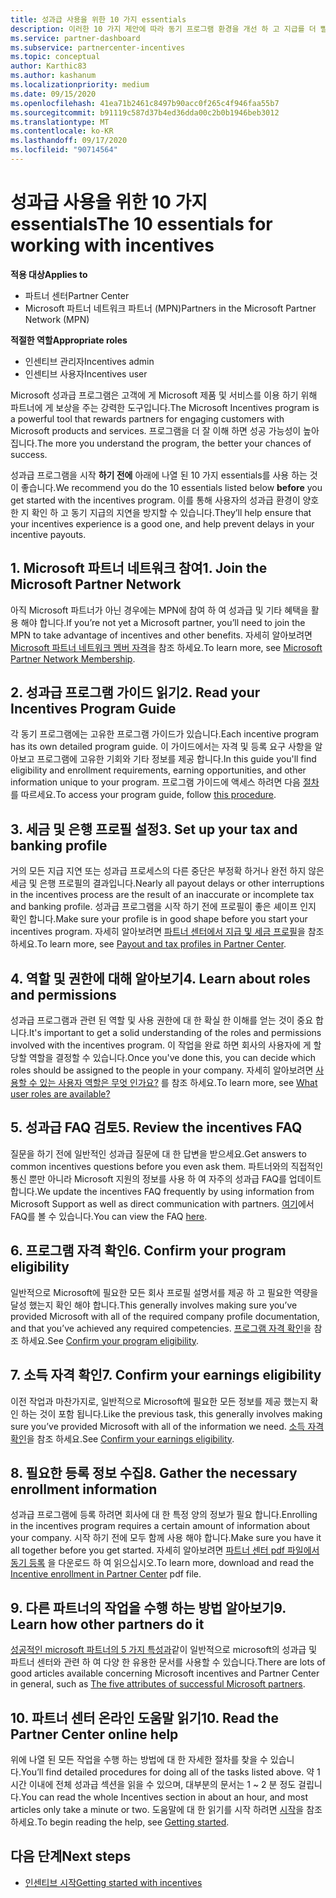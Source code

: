 ```yaml
---
title: 성과급 사용을 위한 10 가지 essentials
description: 이러한 10 가지 제안에 따라 동기 프로그램 환경을 개선 하 고 지급를 더 빨리 받습니다.
ms.service: partner-dashboard
ms.subservice: partnercenter-incentives
ms.topic: conceptual
author: Karthic83
ms.author: kashanum
ms.localizationpriority: medium
ms.date: 09/15/2020
ms.openlocfilehash: 41ea71b2461c8497b90acc0f265c4f946faa55b7
ms.sourcegitcommit: b91119c587d37b4ed36dda00c2b0b1946beb3012
ms.translationtype: MT
ms.contentlocale: ko-KR
ms.lasthandoff: 09/17/2020
ms.locfileid: "90714564"
---
```

# <a name="the-10-essentials-for-working-with-incentives"></a><span data-ttu-id="f98a8-103">성과급 사용을 위한 10 가지 essentials</span><span class="sxs-lookup"><span data-stu-id="f98a8-103">The 10 essentials for working with incentives</span></span>

<span data-ttu-id="f98a8-104">**적용 대상**</span><span class="sxs-lookup"><span data-stu-id="f98a8-104">**Applies to**</span></span>

- <span data-ttu-id="f98a8-105">파트너 센터</span><span class="sxs-lookup"><span data-stu-id="f98a8-105">Partner Center</span></span>
- <span data-ttu-id="f98a8-106">Microsoft 파트너 네트워크 파트너 (MPN)</span><span class="sxs-lookup"><span data-stu-id="f98a8-106">Partners in the Microsoft Partner Network (MPN)</span></span>

<span data-ttu-id="f98a8-107">**적절한 역할**</span><span class="sxs-lookup"><span data-stu-id="f98a8-107">**Appropriate roles**</span></span>

- <span data-ttu-id="f98a8-108">인센티브 관리자</span><span class="sxs-lookup"><span data-stu-id="f98a8-108">Incentives admin</span></span>
- <span data-ttu-id="f98a8-109">인센티브 사용자</span><span class="sxs-lookup"><span data-stu-id="f98a8-109">Incentives user</span></span>

<span data-ttu-id="f98a8-110">Microsoft 성과급 프로그램은 고객에 게 Microsoft 제품 및 서비스를 이용 하기 위해 파트너에 게 보상을 주는 강력한 도구입니다.</span><span class="sxs-lookup"><span data-stu-id="f98a8-110">The Microsoft Incentives program is a powerful tool that rewards partners for engaging customers with Microsoft products and services.</span></span> <span data-ttu-id="f98a8-111">프로그램을 더 잘 이해 하면 성공 가능성이 높아집니다.</span><span class="sxs-lookup"><span data-stu-id="f98a8-111">The more you understand the program, the better your chances of success.</span></span>

<span data-ttu-id="f98a8-112">성과급 프로그램을 시작 **하기 전에** 아래에 나열 된 10 가지 essentials를 사용 하는 것이 좋습니다.</span><span class="sxs-lookup"><span data-stu-id="f98a8-112">We recommend you do the 10 essentials listed below **before** you get started with the incentives program.</span></span> <span data-ttu-id="f98a8-113">이를 통해 사용자의 성과급 환경이 양호한 지 확인 하 고 동기 지급의 지연을 방지할 수 있습니다.</span><span class="sxs-lookup"><span data-stu-id="f98a8-113">They’ll help ensure that your incentives experience is a good one, and help prevent delays in your incentive payouts.</span></span>

## <a name="1-join-the-microsoft-partner-network"></a><span data-ttu-id="f98a8-114">1. Microsoft 파트너 네트워크 참여</span><span class="sxs-lookup"><span data-stu-id="f98a8-114">1. Join the Microsoft Partner Network</span></span>

<span data-ttu-id="f98a8-115">아직 Microsoft 파트너가 아닌 경우에는 MPN에 참여 하 여 성과급 및 기타 혜택을 활용 해야 합니다.</span><span class="sxs-lookup"><span data-stu-id="f98a8-115">If you’re not yet a Microsoft partner, you’ll need to join the MPN to take advantage of incentives and other benefits.</span></span> <span data-ttu-id="f98a8-116">자세히 알아보려면 [Microsoft 파트너 네트워크 멤버 자격](https://partner.microsoft.com/membership)을 참조 하세요.</span><span class="sxs-lookup"><span data-stu-id="f98a8-116">To learn more, see [Microsoft Partner Network Membership](https://partner.microsoft.com/membership).</span></span>

## <a name="2-read-your-incentives-program-guide"></a><span data-ttu-id="f98a8-117">2. 성과급 프로그램 가이드 읽기</span><span class="sxs-lookup"><span data-stu-id="f98a8-117">2. Read your Incentives Program Guide</span></span>

<span data-ttu-id="f98a8-118">각 동기 프로그램에는 고유한 프로그램 가이드가 있습니다.</span><span class="sxs-lookup"><span data-stu-id="f98a8-118">Each incentive program has its own detailed program guide.</span></span> <span data-ttu-id="f98a8-119">이 가이드에서는 자격 및 등록 요구 사항을 알아보고 프로그램에 고유한 기회와 기타 정보를 제공 합니다.</span><span class="sxs-lookup"><span data-stu-id="f98a8-119">In this guide you'll find eligibility and enrollment requirements, earning opportunities, and other information unique to your program.</span></span> <span data-ttu-id="f98a8-120">프로그램 가이드에 액세스 하려면 다음 [절차](incentives-determined-your-program-eligibility.md#determining-your-program-eligibility)를 따르세요.</span><span class="sxs-lookup"><span data-stu-id="f98a8-120">To access your program guide, follow [this procedure](incentives-determined-your-program-eligibility.md#determining-your-program-eligibility).</span></span>

## <a name="3-set-up-your-tax-and-banking-profile"></a><span data-ttu-id="f98a8-121">3. 세금 및 은행 프로필 설정</span><span class="sxs-lookup"><span data-stu-id="f98a8-121">3. Set up your tax and banking profile</span></span>

<span data-ttu-id="f98a8-122">거의 모든 지급 지연 또는 성과급 프로세스의 다른 중단은 부정확 하거나 완전 하지 않은 세금 및 은행 프로필의 결과입니다.</span><span class="sxs-lookup"><span data-stu-id="f98a8-122">Nearly all payout delays or other interruptions in the incentives process are the result of an inaccurate or incomplete tax and banking profile.</span></span> <span data-ttu-id="f98a8-123">성과급 프로그램을 시작 하기 전에 프로필이 좋은 셰이프 인지 확인 합니다.</span><span class="sxs-lookup"><span data-stu-id="f98a8-123">Make sure your profile is in good shape before you start your incentives program.</span></span> <span data-ttu-id="f98a8-124">자세히 알아보려면 [파트너 센터에서 지급 및 세금 프로필](incentives-create-and-manage-your-payout-and-tax-profiles.md)을 참조 하세요.</span><span class="sxs-lookup"><span data-stu-id="f98a8-124">To learn more, see [Payout and tax profiles in Partner Center](incentives-create-and-manage-your-payout-and-tax-profiles.md).</span></span>

## <a name="4-learn-about-roles-and-permissions"></a><span data-ttu-id="f98a8-125">4. 역할 및 권한에 대해 알아보기</span><span class="sxs-lookup"><span data-stu-id="f98a8-125">4. Learn about roles and permissions</span></span>

<span data-ttu-id="f98a8-126">성과급 프로그램과 관련 된 역할 및 사용 권한에 대 한 확실 한 이해를 얻는 것이 중요 합니다.</span><span class="sxs-lookup"><span data-stu-id="f98a8-126">It's important to get a solid understanding of the roles and permissions involved with the incentives program.</span></span> <span data-ttu-id="f98a8-127">이 작업을 완료 하면 회사의 사용자에 게 할당할 역할을 결정할 수 있습니다.</span><span class="sxs-lookup"><span data-stu-id="f98a8-127">Once you've done this, you can decide which roles should be assigned to the people in your company.</span></span> <span data-ttu-id="f98a8-128">자세히 알아보려면 [사용할 수 있는 사용자 역할은 무엇 인가요?](incentives-faq.md#what-user-roles-are-available) 를 참조 하세요.</span><span class="sxs-lookup"><span data-stu-id="f98a8-128">To learn more, see [What user roles are available?](incentives-faq.md#what-user-roles-are-available)</span></span>

## <a name="5-review-the-incentives-faq"></a><span data-ttu-id="f98a8-129">5. 성과급 FAQ 검토</span><span class="sxs-lookup"><span data-stu-id="f98a8-129">5. Review the incentives FAQ</span></span>

<span data-ttu-id="f98a8-130">질문을 하기 전에 일반적인 성과급 질문에 대 한 답변을 받으세요.</span><span class="sxs-lookup"><span data-stu-id="f98a8-130">Get answers to common incentives questions before you even ask them.</span></span> <span data-ttu-id="f98a8-131">파트너와의 직접적인 통신 뿐만 아니라 Microsoft 지원의 정보를 사용 하 여 자주의 성과급 FAQ를 업데이트 합니다.</span><span class="sxs-lookup"><span data-stu-id="f98a8-131">We update the incentives FAQ frequently by using information from Microsoft Support as well as direct communication with partners.</span></span> <span data-ttu-id="f98a8-132">[여기](incentives-faq.md)에서 FAQ를 볼 수 있습니다.</span><span class="sxs-lookup"><span data-stu-id="f98a8-132">You can view the FAQ [here](incentives-faq.md).</span></span>

## <a name="6-confirm-your-program-eligibility"></a><span data-ttu-id="f98a8-133">6. 프로그램 자격 확인</span><span class="sxs-lookup"><span data-stu-id="f98a8-133">6. Confirm your program eligibility</span></span>

<span data-ttu-id="f98a8-134">일반적으로 Microsoft에 필요한 모든 회사 프로필 설명서를 제공 하 고 필요한 역량을 달성 했는지 확인 해야 합니다.</span><span class="sxs-lookup"><span data-stu-id="f98a8-134">This generally involves making sure you’ve provided Microsoft with all of the required company profile documentation, and that you’ve achieved any required competencies.</span></span> <span data-ttu-id="f98a8-135">[프로그램 자격 확인](incentives-determined-your-program-eligibility.md)을 참조 하세요.</span><span class="sxs-lookup"><span data-stu-id="f98a8-135">See [Confirm your program eligibility](incentives-determined-your-program-eligibility.md).</span></span>

## <a name="7-confirm-your-earnings-eligibility"></a><span data-ttu-id="f98a8-136">7. 소득 자격 확인</span><span class="sxs-lookup"><span data-stu-id="f98a8-136">7. Confirm your earnings eligibility</span></span>

<span data-ttu-id="f98a8-137">이전 작업과 마찬가지로, 일반적으로 Microsoft에 필요한 모든 정보를 제공 했는지 확인 하는 것이 포함 됩니다.</span><span class="sxs-lookup"><span data-stu-id="f98a8-137">Like the previous task, this generally involves making sure you’ve provided Microsoft with all of the information we need.</span></span> <span data-ttu-id="f98a8-138">[소득 자격 확인](incentives-confirm-your-earnings-eligibility.md)을 참조 하세요.</span><span class="sxs-lookup"><span data-stu-id="f98a8-138">See [Confirm your earnings eligibility](incentives-confirm-your-earnings-eligibility.md).</span></span>

## <a name="8-gather-the-necessary-enrollment-information"></a><span data-ttu-id="f98a8-139">8. 필요한 등록 정보 수집</span><span class="sxs-lookup"><span data-stu-id="f98a8-139">8. Gather the necessary enrollment information</span></span>

<span data-ttu-id="f98a8-140">성과급 프로그램에 등록 하려면 회사에 대 한 특정 양의 정보가 필요 합니다.</span><span class="sxs-lookup"><span data-stu-id="f98a8-140">Enrolling in the incentives program requires a certain amount of information about your company.</span></span> <span data-ttu-id="f98a8-141">시작 하기 전에 모두 함께 사용 해야 합니다.</span><span class="sxs-lookup"><span data-stu-id="f98a8-141">Make sure you have it all together before you get started.</span></span> <span data-ttu-id="f98a8-142">자세히 알아보려면 [파트너 센터 pdf 파일에서 동기 등록](https://assetsprod.microsoft.com/partner-center-incentives-enrollment.pdf) 을 다운로드 하 여 읽으십시오.</span><span class="sxs-lookup"><span data-stu-id="f98a8-142">To learn more, download and read the [Incentive enrollment in Partner Center](https://assetsprod.microsoft.com/partner-center-incentives-enrollment.pdf) pdf file.</span></span>

## <a name="9-learn-how-other-partners-do-it"></a><span data-ttu-id="f98a8-143">9. 다른 파트너의 작업을 수행 하는 방법 알아보기</span><span class="sxs-lookup"><span data-stu-id="f98a8-143">9. Learn how other partners do it</span></span>

<span data-ttu-id="f98a8-144">[성공적인 microsoft 파트너의 5 가지 특성과](https://www.microsoft.com/en-us/us-partner-blog/2019/08/29/the-five-attributes-of-successful-microsoft-partners/)같이 일반적으로 microsoft의 성과급 및 파트너 센터와 관련 하 여 다양 한 유용한 문서를 사용할 수 있습니다.</span><span class="sxs-lookup"><span data-stu-id="f98a8-144">There are lots of good articles available concerning Microsoft incentives and Partner Center in general, such as [The five attributes of successful Microsoft partners](https://www.microsoft.com/en-us/us-partner-blog/2019/08/29/the-five-attributes-of-successful-microsoft-partners/).</span></span>

## <a name="10-read-the-partner-center-online-help"></a><span data-ttu-id="f98a8-145">10. 파트너 센터 온라인 도움말 읽기</span><span class="sxs-lookup"><span data-stu-id="f98a8-145">10. Read the Partner Center online help</span></span>

<span data-ttu-id="f98a8-146">위에 나열 된 모든 작업을 수행 하는 방법에 대 한 자세한 절차를 찾을 수 있습니다.</span><span class="sxs-lookup"><span data-stu-id="f98a8-146">You’ll find detailed procedures for doing all of the tasks listed above.</span></span> <span data-ttu-id="f98a8-147">약 1 시간 이내에 전체 성과급 섹션을 읽을 수 있으며, 대부분의 문서는 1 ~ 2 분 정도 걸립니다.</span><span class="sxs-lookup"><span data-stu-id="f98a8-147">You can read the whole Incentives section in about an hour, and most articles only take a minute or two.</span></span> <span data-ttu-id="f98a8-148">도움말에 대 한 읽기를 시작 하려면 [시작](incentives-get-started-intro.md)을 참조 하세요.</span><span class="sxs-lookup"><span data-stu-id="f98a8-148">To begin reading the help, see [Getting started](incentives-get-started-intro.md).</span></span>

## <a name="next-steps"></a><span data-ttu-id="f98a8-149">다음 단계</span><span class="sxs-lookup"><span data-stu-id="f98a8-149">Next steps</span></span>

- [<span data-ttu-id="f98a8-150">인센티브 시작</span><span class="sxs-lookup"><span data-stu-id="f98a8-150">Getting started with incentives</span></span>](incentives-get-started-intro.md)
